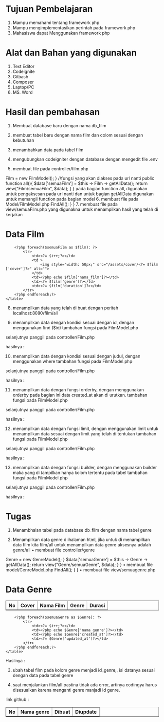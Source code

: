 # Tujuan Pembelajaran 
1.	Mampu memahami tentang framework php
2.	Mampu mengimplementasikan perintah pada framework php
3.	Mahasiswa dapat Menggunakan framework php

# Alat dan Bahan yang digunakan
1.	Text Editor
2.	Codeignite 
3.	Gitbash 
4.	Composer
5.	Laptop/PC
6.	MS. Word

# Hasil dan pembahasan 
1.	Membuat database baru dengan nama db_film
     
2.	membuat tabel baru dengan nama film dan colom sesuai dengan kebutuhan 
 
3.	menambahkan data pada tabel film 
 
4.	mengubungkan codeigniter dengan database dengan mengedit file .env 
 
5.	membuat file pada controller/film.php 
<?php

namespace App\Controllers;
use App\Controllers\BaseController;
use App\Models\FilmModel;

class Film extends BaseController
{
    //step 2
    protected $Film;

    public function __construct()
    {
        //step 4 memanggil 
        $this -> Film = new FilmModel();
    }

    //fungsi yang akan diakses pada url nanti
    public function all(){
    $data['semuaFilm'] = $this -> Film -> getAllData();
    return view("Film/semuaFilm", $data);
    }  
}

pada bagian function all, digunakan untuk pengaksesan pada url nanti dan untuk bagian getAllData digunakan untuk memangil function pada bagian model
6.	membuat file pada Model/FilmModel.php
<?php

namespace App\Models;

use CodeIgniter\Model;

class FilmModel extends Model
{
    //menyambungkan ke dalam tabel film secara langsung
    protected $table ='film';
    //apabila akan insert di database makan di secara langsung akan memberikan id dengan menlanjutkan id yang sudah ada
    protected $primaryKey ='id';
    //ketika insert menggunakan fungsi ci diakan melakukan autoincremen pada data yg kita tambahkan
    protected $useAutoIncrement = true;
    //mengisinkan apakah data dapat di update, delete dan insert pada kolom
    protected $allowField =[];

    //fungsi untuk menampilkan seluruh data
    public function getAllData(){
        //return mengembalikan data
        return $this -> FindAll();
    }
}
7.	membuat file pada view/semuaFilm.php yang digunakna untuk menampilkan hasil yang telah di kerjakan
<!DOCTYPE html>
<html lang="en">
<head>
    <meta charset="UTF-8">
    <meta http-equiv="X-UA-Compatible" content="IE=edge">
    <meta name="viewport" content="width=device-width, initial-scale=1.0">
    <title>data film</title>
</head>
<body>
    <h1>Data Film</h1>
    <table border ="1" cellspacing="2" cellpadding="5">
        <tr>
            <th>No</th>
            <th>Cover</th>
            <th>Nama Film</th>
            <th>Genre</th>
            <th>Durasi</th>

        </tr>
        <?php $i = 1 ;?>
        <?php foreach($semuaFilm as $film): ?>
            <tr>
                <td><?= $i++;?></td>
                <td >
                    <img style="width: 50px;" src="/assets/cover/<?= $film ['cover']?>" alt="">
                </td>
                <td><?php echo $film['nama_film']?></td>
                <td><?= $film['genre']?></td>
                <td><?= $film['duration']?></td>
            </tr>
        <?php endforeach;?>
    </table>
</body>
</html>

8.	menampilkan data yang telah di buat dengan peritah localhost:8080/film/all
 
9.	menampilkan data dengan kondisi sesuai dengan id, dengan menggunakan find ($id)
tambahan fungsi pada FilmModel.php
 
selanjutnya panggil pada controller/Film.php
 
hasilnya :
 

10.	menampilkan data dengan kondisi sesuai dengan judul, dengan menggunakan where
tambahan fungsi pada FilmModel.php
 
selanjutnya panggil pada controller/Film.php
 
hasilnya :
 

11.	menampilkan data dengan fungsi orderby, dengan menggunakan orderby pada bagian ini data created_at akan di urutkan.
tambahan fungsi pada FilmModel.php
 
selanjutnya panggil pada controller/Film.php
 
hasilnya :
 
12.	menampilkan data dengan fungsi limit, dengan menggunakan limit untuk menampilkan data sesuai dengan limit yang telah di tentukan 
tambahan fungsi pada FilmModel.php
 
selanjutnya panggil pada controller/Film.php
 
hasilnya :
 
13.	menampilkan data dengan fungsi builder, dengan menggunakan builder maka yang di tampilkan hanya kolom tertentu pada tabel
tambahan fungsi pada FilmModel.php
 
selanjutnya panggil pada controller/Film.php
 
hasilnya :
 

# Tugas

1.	Menambhalan tabel pada database db_film dengan nama tabel genre
 
2.	Menampilkan data genre d ihalaman html, jika untuk di menampilkan data film kita film/all untuk menampilkan data genre aksesnya adalah genre/all
•	membuat file controller/genre
<?php

namespace App\Controllers;

use App\Controllers\BaseController;

//step 1
use App\Models\GenreModel;

class Genre extends BaseController
{
    //step 2
    protected $Genre;
    //step 3 membuat fungsi construct untuk inisiasi class model(filmmodel)
    public function __construct()
    {
        //step 4 memanggil 
        $this -> Genre = new GenreModel();
    }

    $data['semuaGenre'] = $this -> Genre -> getAllData();
    return view("Genre/semuaGenre", $data);
    }            

}


•	membuat file model/GenreModel.php
<?php

namespace App\Models;

use CodeIgniter\Model;

class GenreModel extends Model
{
    //menyambungkan ke dalam tabel film secara langsung
    protected $table ='genre';
    //apabila akan insert di database makan di secara langsung akan memberikan id dengan menlanjutkan id yang sudah ada
    protected $primaryKey ='id';
    //ketika insert menggunakan fungsi ci diakan melakukan autoincremen pada data yg kita tambahkan
    protected $useAutoIncrement = true;
    //mengisinkan apakah data dapat di update, delete dan insert pada kolom
    protected $allowField =[];

    //fungsi untuk menampilkan seluruh data
    public function getAllData(){
        //return mengembalikan data
        return $this -> FindAll();
    }
}

•	membuat file view/semuagenre.php
<!DOCTYPE html>
<html lang="en">
<head>
    <meta charset="UTF-8">
    <meta http-equiv="X-UA-Compatible" content="IE=edge">
    <meta name="viewport" content="width=device-width, initial-scale=1.0">
    <title>data film</title>
</head>
<body>
    <h1>Data Genre</h1>
    <table border ="1" cellspacing="2" cellpadding="5">
        <tr>
            <th>No</th>
            <th>Nama genre</th>
            <th>Dibuat</th>
            <th>Diupdate</th>
           

        </tr>
        <?php $i = 1 ;?>
        <?php foreach($semuaGenre as $Genre): ?>
            <tr>
                <td><?= $i++;?></td>
                <td><?php echo $Genre['nama_genre']?></td>
                <td><?php echo $Genre['created_at']?></td>
                <td><?= $Genre['updated_at']?></td>
            </tr>
        <?php endforeach;?>
    </table>
</body>
</html>





Hasilnya :
 
3.	ubah tabel film pada kolom genre menjadi id_genre,, isi datanya sesuai dengan data pada tabel genre
 
4.	saat menjalankan film/all pastina tidak ada error, artinya codingya harus disesuaikan karena menganti genre manjadi id genre.
 
link github : 
